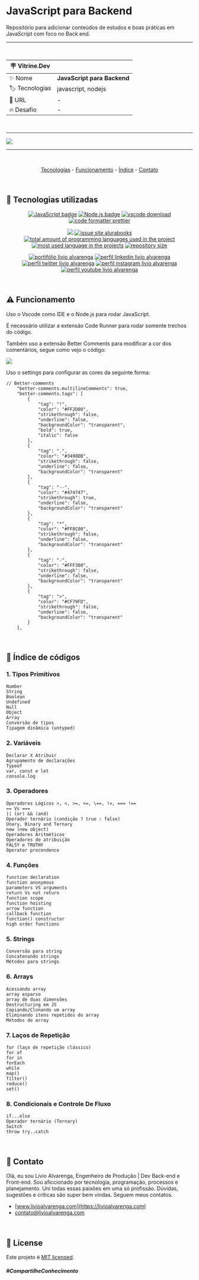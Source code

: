 # JavaScript para Backend

Repositório para adicionar conteúdos de estudos e boas práticas em JavaScript com foco no Back
end.

<hr>

&nbsp;

| :placard: Vitrine.Dev |                             |
| --------------------- | --------------------------- |
| :sparkles: Nome       | **JavaScript para Backend** |
| :label: Tecnologias   | javascript, nodejs          |
| :rocket: URL          | -                           |
| :fire: Desafio        | -                           |

&nbsp;

<hr>

![](https://github.com/LivioAlvarenga/JavaScriptBackend/blob/main/files/javascript-code.jpg?raw=true#vitrinedev)

<hr>

&nbsp;

<p align="center">
  <a href="#-tecnologias-utilizadas">Tecnologias</a> -
  <a href="#-funcionamento">Funcionamento</a> -
  <a href="#-indice">Índice</a> -
  <a href="#-contato">Contato</a>
</p>

&nbsp;

<a id="-tecnologias-utilizadas"></a>

## :floppy_disk: Tecnologias utilizadas

<p align="center">
  <a href= "https://www.javascript.com/"><img alt="JavaScript badge" src="https://img.shields.io/static/v1?logoWidth=15&logoColor=F7DF1E&logo=JavaScript&label=Language&message=JavaScript&color=F7DF1E"></a>
  <a href= "https://nodejs.org/en/"><img alt="Node.js badge" src="https://img.shields.io/static/v1?logoWidth=15&logoColor=339933&logo=Node.js&label=Runtime Environment&message=Node.js&color=3139933"></a>
  <a href= "https://code.visualstudio.com/download"><img alt="vscode download" src="https://img.shields.io/static/v1?logoWidth=15&logoColor=007ACC&logo=Visual Studio Code&label=IDE&message=Visual Studio Code&color=007ACC"></a>
  <a href= "https://github.com/prettier/prettier"><img alt="code formatter prettier" src="https://img.shields.io/static/v1?logoWidth=15&logoColor=F7B93E&logo=Prettier&label=Code Formatter&message=Prettier&color=F7B93E"></a>
</p>

<p align="center">
  <a href="#license"><img src="https://img.shields.io/github/license/LivioAlvarenga/JavaScriptBackend?color=ff0000"></a>
  <a href="https://github.com/LivioAlvarenga/JavaScriptBackend/issues"><img src="https://img.shields.io/github/issues/LivioAlvarenga/JavaScriptBackend" alt="issue site alurabooks" /></a>
  <a href="https://github.com/LivioAlvarenga/JavaScriptBackend"><img src="https://img.shields.io/github/languages/count/LivioAlvarenga/JavaScriptBackend" alt="total amount of programming languages used in the project" /></a>
  <a href="https://github.com/LivioAlvarenga/JavaScriptBackend"><img src="https://img.shields.io/github/languages/top/LivioAlvarenga/JavaScriptBackend" alt="most used language in the projects" /></a>
  <a href="https://github.com/LivioAlvarenga/JavaScriptBackend"><img src="https://img.shields.io/github/repo-size/LivioAlvarenga/JavaScriptBackend" alt="repository size" /></a>
<p>
<p align="center">
  <a href= "https://www.livioalvarenga.com/"><img alt="portifólio livio alvarenga" src="https://raw.githubusercontent.com/LivioAlvarenga/JavaScriptBackend/8f9eeb7e8900be1c8cf972d2457bb55b7107c54a/files/badgePortifolioLivio.svg"></a>
  <a href= "https://www.linkedin.com/in/livio-alvarenga-planejamento-mrp-engenheiro-produ%C3%A7%C3%A3o-materiais-vba-powerbi/"><img alt="perfil linkedin livio alvarenga" src="https://img.shields.io/static/v1?logoWidth=15&logoColor=0A66C2&logo=LinkedIn&label=LinkedIn&message=Livio Alvarenga&color=0A66C2"></a>
  <a href= "https://twitter.com/AlvarengaLivio"><img alt="perfil twitter livio alvarenga" src="https://img.shields.io/static/v1?logoWidth=15&logoColor=1DA1F2&logo=Twitter&label=Twitter&message=@AlvarengaLivio&color=1DA1F2"></a>
  <a href= "https://www.instagram.com/livio_alvarenga/"><img alt="perfil instagram livio alvarenga" src="https://img.shields.io/static/v1?logoWidth=15&logoColor=E4405F&logo=Instagram&label=Instagram&message=@livio_alvarenga&color=E4405F"></a>
  <a href= "https://www.youtube.com/channel/UCrZgsh8IWyyNrRZ7cjrPbcg"><img alt="perfil youtube livio alvarenga" src="https://img.shields.io/static/v1?logoWidth=15&logoColor=FF0000&logo=YouTube&label=Youtube&message=Livio Alvarenga&color=FF0000"></a>
</p>

&nbsp;

<a id="-funcionamento"></a>

## :warning: Funcionamento

Uso o Vscode como IDE e o Node.js para rodar JavaScript.

É necessário utilizar a extensão Code Runner para rodar somente trechos do código.

Também uso a extensão Better Comments para modificar a cor dos comentários, segue como vejo o código:

![](https://github.com/LivioAlvarenga/JavaScriptBackend/blob/main/files/extensãoBetterComments.PNG?raw=true)

Uso o settings para configurar as cores da seguinte forma:

```
// Better-comments
    "better-comments.multilineComments": true,
    "better-comments.tags": [
        {
            "tag": "!",
            "color": "#FF2D00",
            "strikethrough": false,
            "underline": false,
            "backgroundColor": "transparent",
            "bold": true,
            "italic": false
        },
        {
            "tag": ".",
            "color": "#3498DB",
            "strikethrough": false,
            "underline": false,
            "backgroundColor": "transparent"
        },
        {
            "tag": "--",
            "color": "#474747",
            "strikethrough": true,
            "underline": false,
            "backgroundColor": "transparent"
        },
        {
            "tag": "*",
            "color": "#FF8C00",
            "strikethrough": false,
            "underline": false,
            "backgroundColor": "transparent"
        },
        {
            "tag": "-",
            "color": "#FFF300",
            "strikethrough": false,
            "underline": false,
            "backgroundColor": "transparent"
        },
        {
            "tag": ">",
            "color": "#CF79FD",
            "strikethrough": false,
            "underline": false,
            "backgroundColor": "transparent"
        }
    ],
```

&nbsp;

<a id="-indice"></a>

## :bookmark_tabs: Índice de códigos

### 1. Tipos Primitivos

    Number
    String
    Boolean
    Undefined
    Null
    Object
    Array
    Conversão de tipos
    Tipagem dinâmica (untyped)

### 2. Variáveis

    Declarar X Atribuir
    Agrupamento de declarações
    Typeof
    var, const e let
    console.log

### 3. Operadores

    Operadores Lógicos >, <, >=, <=, \==, !=, === !==
    == Vs ===
    || (or) && (and)
    Operador ternário (condição ? true : false)
    Unary, Binary and Ternary
    new (new object)
    Operadores Aritméticos
    Operadores de atribuição
    FALSY e TRUTHY
    Operator precendence

### 4. Funções

    function declaration
    function anonymous
    parameters VS arguments
    return Vs not return
    function scope
    function hoisting
    arrow function
    callback function
    function() constructor
    high order functions

### 5. Strings

    Conversão para string
    Concatenando strings
    Métodos para strings

### 6. Arrays

    Acessando array
    array esparso
    array de duas dimensões
    Destructuring em JS
    Copiando/Clonando um array
    Eliminando itens repetidos do array
    Métodos de array

### 7. Laços de Repetição

    for (laço de repetição clássico)
    for of
    for in
    forEach
    while
    map()
    filter()
    reduce()
    set()

### 8. Condicionais e Controle De Fluxo

    if...else
    Operador ternário (Ternary)
    Switch
    throw try..catch

&nbsp;

<a id="-contato"></a>

## :email: Contato

Olá, eu sou Livio Alvarenga, Engenheiro de Produção | Dev Back-end e Front-end. Sou aficcionado por tecnologia, programação, processos e planejamento. Uni todas essas paixões em uma só profissão. Dúvidas, sugestões e críticas são super bem vindas. Seguem meus contatos.

-   [www.livioalvarenga.com](https://livioalvarenga.com)
-   contato@livioalvarenga.com

&nbsp;

## :no_entry_sign: License

Este projeto é [MIT licensed](./LICENSE).

##### _#CompartilheConhecimento_
